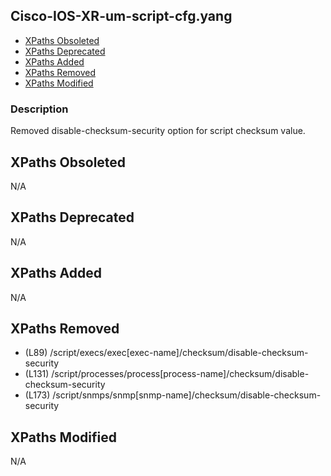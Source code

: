 ## Cisco-IOS-XR-um-script-cfg.yang

- [XPaths Obsoleted](#xpaths-obsoleted)
- [XPaths Deprecated](#xpaths-deprecated)
- [XPaths Added](#xpaths-added)
- [XPaths Removed](#xpaths-removed)
- [XPaths Modified](#xpaths-modified)

### Description

Removed disable-checksum-security option for script checksum value.

## XPaths Obsoleted

N/A

## XPaths Deprecated

N/A

## XPaths Added

N/A

## XPaths Removed

- (L89)	/script/execs/exec[exec-name]/checksum/disable-checksum-security
- (L131)	/script/processes/process[process-name]/checksum/disable-checksum-security
- (L173)	/script/snmps/snmp[snmp-name]/checksum/disable-checksum-security

## XPaths Modified

N/A

